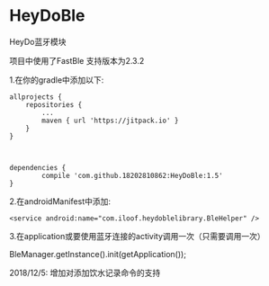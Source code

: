 # HeyDoBle
HeyDo蓝牙模块

项目中使用了FastBle
支持版本为2.3.2

1.在你的gradle中添加以下:

	allprojects {
		repositories {
			...
			maven { url 'https://jitpack.io' }
		}
	}
  
  
  
  	dependencies {
	        compile 'com.github.18202810862:HeyDoBle:1.5'
	}
  
2.在androidManifest中添加:

 	<service android:name="com.iloof.heydoblelibrary.BleHelper" />
	
	
3.在application或要使用蓝牙连接的activity调用一次（只需要调用一次）

BleManager.getInstance().init(getApplication());

 
 
 
 
 
 
 
 2018/12/5:
 增加对添加饮水记录命令的支持
  
  
  

